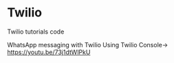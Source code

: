 # Twilio
Twilio tutorials code


WhatsApp messaging with Twilio Using Twilio Console-> https://youtu.be/73j1dtWlPkU
